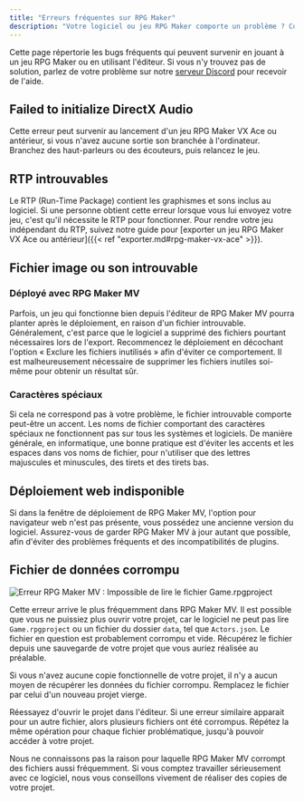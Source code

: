 ```yaml
---
title: "Erreurs fréquentes sur RPG Maker"
description: "Votre logiciel ou jeu RPG Maker comporte un problème ? Consultez cette liste des bugs fréquents pour obtenir des renseignements et une marche à suivre."
---
```


Cette page répertorie les bugs fréquents qui peuvent survenir en jouant à un jeu RPG Maker ou en utilisant l'éditeur. Si vous n'y trouvez pas de solution, parlez de votre problème sur notre [serveur Discord](https://discord.gg/RrBppaj) pour recevoir de l'aide.

## Failed to initialize DirectX Audio

Cette erreur peut survenir au lancement d'un jeu RPG Maker VX Ace ou antérieur, si vous n'avez aucune sortie son branchée à l'ordinateur. Branchez des haut-parleurs ou des écouteurs, puis relancez le jeu.

## RTP introuvables

Le RTP (Run-Time Package) contient les graphismes et sons inclus au logiciel. Si une personne obtient cette erreur lorsque vous lui envoyez votre jeu, c'est qu'il nécessite le RTP pour fonctionner. Pour rendre votre jeu indépendant du RTP, suivez notre guide pour [exporter un jeu RPG Maker VX Ace ou antérieur]({{< ref "exporter.md#rpg-maker-vx-ace" >}}).

## Fichier image ou son introuvable

### Déployé avec RPG Maker MV

Parfois, un jeu qui fonctionne bien depuis l'éditeur de RPG Maker MV pourra planter après le déploiement, en raison d'un fichier introuvable. Généralement, c'est parce que le logiciel a supprimé des fichiers pourtant nécessaires lors de l'export. Recommencez le déploiement en décochant l'option « Exclure les fichiers inutilisés » afin d'éviter ce comportement. Il est malheureusement nécessaire de supprimer les fichiers inutiles soi-même pour obtenir un résultat sûr.

### Caractères spéciaux

Si cela ne correspond pas à votre problème, le fichier introuvable comporte peut-être un accent. Les noms de fichier comportant des caractères spéciaux ne fonctionnent pas sur tous les systèmes et logiciels. De manière générale, en informatique, une bonne pratique est d'éviter les accents et les espaces dans vos noms de fichier, pour n'utiliser que des lettres majuscules et minuscules, des tirets et des tirets bas.

## Déploiement web indisponible

Si dans la fenêtre de déploiement de RPG Maker MV, l'option pour navigateur web n'est pas présente, vous possédez une ancienne version du logiciel. Assurez-vous de garder RPG Maker MV à jour autant que possible, afin d'éviter des problèmes fréquents et des incompatibilités de plugins.

## Fichier de données corrompu

![Erreur RPG Maker MV : Impossible de lire le fichier Game.rpgproject](/images/erreurs/fichiercorrompu.png)

Cette erreur arrive le plus fréquemment dans RPG Maker MV. Il est possible que vous ne puissiez plus ouvrir votre projet, car le logiciel ne peut pas lire `Game.rpgproject` ou un fichier du dossier `data`, tel que `Actors.json`. Le fichier en question est probablement corrompu et vide. Récupérez le fichier depuis une sauvegarde de votre projet que vous auriez réalisée au préalable.

Si vous n'avez aucune copie fonctionnelle de votre projet, il n'y a aucun moyen de récupérer les données du fichier corrompu. Remplacez le fichier par celui d'un nouveau projet vierge.

Réessayez d'ouvrir le projet dans l'éditeur. Si une erreur similaire apparait pour un autre fichier, alors plusieurs fichiers ont été corrompus. Répétez la même opération pour chaque fichier problématique, jusqu'à pouvoir accéder à votre projet.

Nous ne connaissons pas la raison pour laquelle RPG Maker MV corrompt des fichiers aussi fréquemment. Si vous comptez travailler sérieusement avec ce logiciel, nous vous conseillons vivement de réaliser des copies de votre projet.
